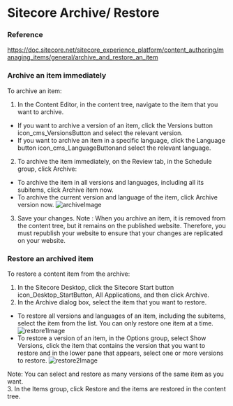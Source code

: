 # Sitecore Archive/ Restore

### Reference 
https://doc.sitecore.net/sitecore_experience_platform/content_authoring/managing_items/general/archive_and_restore_an_item

### Archive an item immediately
To archive an item:   

1. In the Content Editor, in the content tree, navigate to the item that you want to archive.
  * If you want to archive a version of an item, click the Versions button icon_cms_VersionsButton and select the relevant version.
  * If you want to archive an item in a specific language, click the Language button icon_cms_LanguageButtonand select the relevant language.
2. To archive the item immediately, on the Review tab, in the Schedule group, click Archive:
  * To archive the item in all versions and languages, including all its subitems, click Archive item now.
  * To archive the current version and language of the item, click Archive version now.
  ![archiveImage](https://doc.sitecore.net/~/media/87BA0E4EA56140F5B58D4D280F50471A.ashx?la=en)

3. Save your changes.
Note : When you archive an item, it is removed from the content tree, but it remains on the published website. Therefore, you must republish your website to ensure that your changes are replicated on your website.

### Restore an archived item
To restore a content item from the archive:

1. In the Sitecore Desktop, click the Sitecore Start button icon_Desktop_StartButton, All Applications, and then click Archive.
2. In the Archive dialog box, select the item that you want to restore.
  * To restore all versions and languages of an item, including the subitems, select the item from the list. You can only restore one item at a time.
  ![restore1Image](https://doc.sitecore.net/~/media/98C7DFCE8A0D4B08AFF9C5B0039A0EC8.ashx?la=en)
  * To restore a version of an item, in the Options group, select Show Versions, click the item that contains the version that you want to restore and in the lower pane that appears, select one or more versions to restore.
  ![restore2Image](https://doc.sitecore.net/~/media/47C733FED46A48DCA2D41EDDA3D038EF.ashx?la=en)

Note: You can select and restore as many versions of the same item as you want.  
3. In the Items group, click Restore and the items are restored in the content tree.

